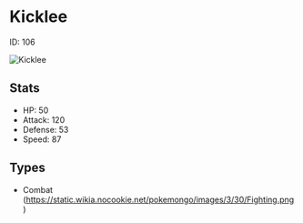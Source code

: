 # Kicklee


ID: 106

![](https://raw.githubusercontent.com/PokeAPI/sprites/master/sprites/pokemon/other/official-artwork/106.png "Kicklee")

## Stats


 - HP: 50
 - Attack: 120
 - Defense: 53
 - Speed: 87

## Types


 - Combat (https://static.wikia.nocookie.net/pokemongo/images/3/30/Fighting.png)
